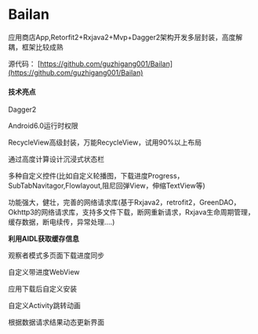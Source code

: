 # Bailan

应用商店App,Retorfit2+Rxjava2+Mvp+Dagger2架构开发多层封装，高度解耦，框架比较成熟

源代码： [https://github.com/guzhigang001/Bailan](https://github.com/guzhigang001/Bailan)

#### 技术亮点

 Dagger2 

 Android6.0运行时权限

 RecycleView高级封装，万能RecycleView，试用90%以上布局

 通过高度计算设计沉浸式状态栏

 多种自定义控件(比如自定义轮播图，下载进度Progress，SubTabNavitagor,Flowlayout,阻尼回弹View，伸缩TextView等)

 功能强大，健壮，完善的网络请求库(基于Rxjava2，retrofit2，GreenDAO，Okhttp3的网络请求库，支持多文件下载，断网重新请求，Rxjava生命周期管理，缓存数据，断电续传，异常处理....)

 **利用AIDL获取缓存信息** 

 观察者模式多页面下载进度同步

 自定义带进度WebView

 应用下载后自定义安装

 自定义Activity跳转动画

 根据数据请求结果动态更新界面